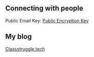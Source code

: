 ## Connecting with people

Public Email Key: [Public Encryption Key](https://github.com/bohemianchic/JeanDinco/tree/main/pek_email)

## My blog

[Classstruggle.tech](https://classstruggle.tech/)
